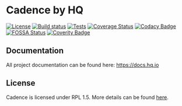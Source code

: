 Cadence by HQ
=============

[![License](https://img.shields.io/badge/License-RPL%201.5-red.svg)](https://opensource.org/licenses/RPL-1.5)
[![Build status](https://ci.appveyor.com/api/projects/status/u8j55g2esa7i58ct?svg=true)](https://ci.appveyor.com/project/hqdotio/hq-cadence)
[![Tests](https://img.shields.io/appveyor/tests/hqdotio/hq-cadence/master.svg)](https://ci.appveyor.com/project/hqdotio/hq-cadence)
[![Coverage Status](https://coveralls.io/repos/github/hq-io/HQ.Cadence/badge.svg?branch=master)](https://coveralls.io/github/hq-io/HQ.Cadence?branch=master)
[![Codacy Badge](https://api.codacy.com/project/badge/Grade/f09ecc414368440f9c69301916a61b58)](https://app.codacy.com/app/danielcrenna/HQ.Cadence?utm_source=github.com&utm_medium=referral&utm_content=hq-io/HQ.Cadence&utm_campaign=Badge_Grade_Dashboard)
[![FOSSA Status](https://app.fossa.io/api/projects/git%2Bgithub.com%2Fhq-io%2FHQ.Cadence.svg?type=shield)](https://app.fossa.io/projects/git%2Bgithub.com%2Fhq-io%2FHQ.Cadence?ref=badge_shield)
[![Coverity Badge](https://scan.coverity.com/projects/16955/badge.svg)](https://scan.coverity.com/projects/16955)

## Documentation

All project documentation can be found here: https://docs.hq.io

## License
Cadence is licensed under RPL 1.5. More details can be found [here](https://github.com/hq-io/HQ.Cadence/blob/master/LICENSE.md).
